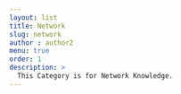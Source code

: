 ```yaml
---
layout: list
title: Network
slug: network
author : author2
menu: true
order: 1
description: >
  This Category is for Network Knowledge.
---
```

